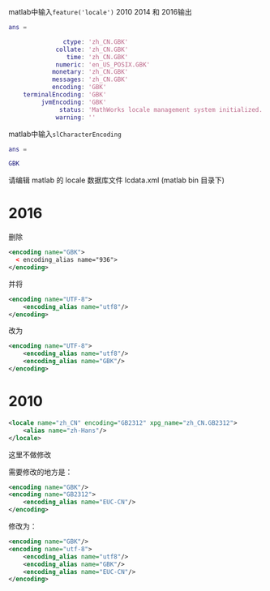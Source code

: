 



matlab中输入`feature('locale')`
2010 2014 和 2016输出
```m
ans = 

               ctype: 'zh_CN.GBK'
             collate: 'zh_CN.GBK'
                time: 'zh_CN.GBK'
             numeric: 'en_US_POSIX.GBK'
            monetary: 'zh_CN.GBK'
            messages: 'zh_CN.GBK'
            encoding: 'GBK'
    terminalEncoding: 'GBK'
         jvmEncoding: 'GBK'
              status: 'MathWorks locale management system initialized.'
             warning: ''
```

matlab中输入`slCharacterEncoding`
```m
ans =

GBK
```

请编辑 matlab 的 locale 数据库文件 lcdata.xml (matlab bin 目录下)

# 2016
删除
```xml
<encoding name="GBK">  
  < encoding_alias name="936">  
</encoding>
```
并将
```xml
<encoding name="UTF-8">  
    <encoding_alias name="utf8"/> 
</encoding>
```
改为
```xml
<encoding name="UTF-8">  
    <encoding_alias name="utf8"/>  
    <encoding_alias name="GBK"/>  
</encoding>
```


# 2010

```xml
<locale name="zh_CN" encoding="GB2312" xpg_name="zh_CN.GB2312">
    <alias name="zh-Hans"/>
</locale>
```
这里不做修改

需要修改的地方是：
```xml
<encoding name="GBK"/>
<encoding name="GB2312">
    <encoding_alias name="EUC-CN"/>
</encoding>
```
修改为：
```xml
<encoding name="GBK"/>
<encoding name="utf-8">
    <encoding_alias name="utf8"/>
    <encoding_alias name="GBK"/>
    <encoding_alias name="EUC-CN"/>
</encoding>
```


